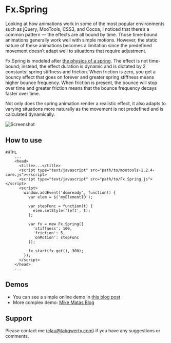 Fx.Spring
===========

Looking at how animations work in some of the most popular environments such as jQuery, MooTools, CSS3, and Cocoa, I noticed that there’s a common pattern — the effects are all bound by time. Those time-bound animations generally work well with simple motions. However, the static nature of these animations becomes a limitation since the predefined movement doesn’t adapt well to situations that require adjustment.

Fx.Spring is modeled after [the physics of a spring](http://www.myphysicslab.com/spring1.html). The effect is not time-bound; instead, the effect duration is dynamic and is dictated by 2 constants: spring stiffness and friction. When friction is zero, you get a bouncy effect that goes on forever and greater spring stiffness means higher bounce frequency. When friction is present, the bounce will stop over time and greater friction means that the bounce frequency decays faster over time.

Not only does the spring animation render a realistic effect, it also adapts to varying situations more naturally as the movement is not predefined and is calculated dynamically.

![Screenshot](http://github.com/clau/Fx.Spring/raw/master/screen.png)

How to use
----------

	#HTML
        ...
        <head>
          <title>...</title>
          <script type="text/javascript" src="path/to/mootools-1.2.4-core.js"></script>
          <script type="text/javascript" src="path/to/Fx.Spring.js"></script>
          <script>
            window.addEvent('domready', function() {
              var elem = $('myElementID');

              var stepFunc = function(t) {
                elem.setStyle('left', t);
              };

              var fx = new Fx.Spring({
                'stiffness': 100,
                'friction': 5,
                'onMotion': stepFunc
              });

              fx.start(fx.get(), 300);
            });
          </script>
        </head>
        ...

Demos
----------

- You can see a simple online demo in [this blog post](http://tabqwerty.com/2010/06/11/rethink-animation.html)
- More complex demo: [Mike Matas Blog](http://www.mikematas.com)

Support
-----------
Please contact me (clau@tabqwerty.com) if you have any suggestions or comments.
